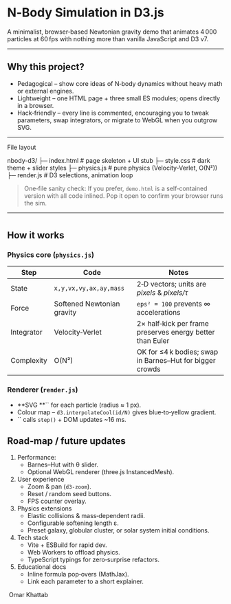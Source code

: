 # N‑Body Simulation in D3.js

A minimalist, browser‑based Newtonian gravity demo that animates 4 000 particles at 60 fps with nothing more than vanilla JavaScript and D3 v7.

---

## Why this project?

- Pedagogical – show core ideas of N‑body dynamics without heavy math or external engines.
- Lightweight – one HTML page + three small ES modules; opens directly in a browser.
- Hack‑friendly – every line is commented, encouraging you to tweak parameters, swap integrators, or migrate to WebGL when you outgrow SVG.

---

  File layout


nbody-d3/
├─ index.html    # page skeleton + UI stub
├─ style.css     # dark theme + slider styles
├─ physics.js    # pure physics (Velocity‑Verlet, O(N²))
├─ render.js     # D3 selections, animation loop



> One‑file sanity check:
> If you prefer, `demo.html` is a self‑contained version with all code inlined. Pop it open to confirm your browser runs the sim.

---

#
## How it works

### Physics core (`physics.js`)

| Step           | Code                       | Notes                                                     |
| -------------- | -------------------------- | --------------------------------------------------------- |
| State     | `x,y,vx,vy,ax,ay,mass`     | 2‑D vectors; units are *pixels* & *pixels/τ*              |
| Force     | Softened Newtonian gravity | `eps² = 100` prevents ∞ accelerations                     |
| Integrator | Velocity‑Verlet            | 2× half‑kick per frame preserves energy better than Euler |
| Complexity | O(N²)                      | OK for ≤4 k bodies; swap in Barnes–Hut for bigger crowds  |

### Renderer (`render.js`)

- \*\*SVG \*\*\`\` for each particle (radius ≈ 1 px).
- Colour map – `d3.interpolateCool(id/N)` gives blue‑to‑yellow gradient.
- \`\` calls `step()` + DOM updates \~16 ms.




## Road‑map / future updates

1. Performance:
   - Barnes–Hut with θ slider.
   - Optional WebGL renderer (three.js InstancedMesh).
2. User experience
   - Zoom & pan (`d3-zoom`).
   - Reset / random seed buttons.
   - FPS counter overlay.
3. Physics extensions
   - Elastic collisions & mass‑dependent radii.
   - Configurable softening length ε.
   - Preset galaxy, globular cluster, or solar system initial conditions.
4. Tech stack
   - Vite + ESBuild for rapid dev.
   - Web Workers to offload physics.
   - TypeScript typings for zero‑surprise refactors.
5. Educational docs
   - Inline formula pop‑overs (MathJax).
   - Link each parameter to a short explainer.

 Omar Khattab


